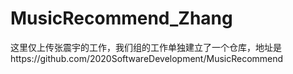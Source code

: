 # MusicRecommend_Zhang
这里仅上传张震宇的工作，我们组的工作单独建立了一个仓库，地址是https://github.com/2020SoftwareDevelopment/MusicRecommend